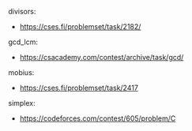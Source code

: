 divisors:
- https://cses.fi/problemset/task/2182/

gcd_lcm:
- https://csacademy.com/contest/archive/task/gcd/

mobius:
- https://cses.fi/problemset/task/2417

simplex:
- https://codeforces.com/contest/605/problem/C

